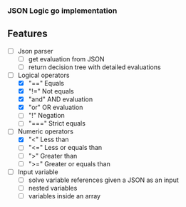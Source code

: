 ### JSON Logic go implementation

## Features
- [ ] Json parser
    - [ ] get evaluation from JSON
    - [ ] return decision tree with detailed evaluations
- [ ] Logical operators
    - [x] "=="  Equals
    - [x] "!="  Not equals
    - [x] "and" AND evaluation
    - [x] "or"  OR evaluation
    - [ ] "!"   Negation
    - [ ] "===" Strict equals
- [ ] Numeric operators
    - [x] "<"   Less than 
    - [ ] "<="  Less or equals than
    - [ ] ">"   Greater than
    - [ ] ">="  Greater or equals than
- [ ] Input variable
    - [ ] solve variable references given a JSON as an input
    - [ ] nested variables
    - [ ] variables inside an array